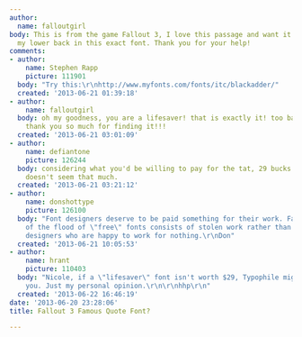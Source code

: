 ```yaml
---
author:
  name: falloutgirl
body: This is from the game Fallout 3, I love this passage and want it tattooed on
  my lower back in this exact font. Thank you for your help!
comments:
- author:
    name: Stephen Rapp
    picture: 111901
  body: "Try this:\r\nhttp://www.myfonts.com/fonts/itc/blackadder/"
  created: '2013-06-21 01:39:18'
- author:
    name: falloutgirl
  body: oh my goodness, you are a lifesaver! that is exactly it! too bad its $29 but
    thank you so much for finding it!!!
  created: '2013-06-21 03:01:09'
- author:
    name: defiantone
    picture: 126244
  body: considering what you'd be willing to pay for the tat, 29 bucks to do it right
    doesn't seem that much.
  created: '2013-06-21 03:21:12'
- author:
    name: donshottype
    picture: 126100
  body: "Font designers deserve to be paid something for their work. Far too much
    of the flood of \"free\" fonts consists of stolen work rather than gifts from
    designers who are happy to work for nothing.\r\nDon"
  created: '2013-06-21 10:05:53'
- author:
    name: hrant
    picture: 110403
  body: "Nicole, if a \"lifesaver\" font isn't worth $29, Typophile might not be for
    you. Just my personal opinion.\r\n\r\nhhp\r\n"
  created: '2013-06-22 16:46:19'
date: '2013-06-20 23:28:06'
title: Fallout 3 Famous Quote Font?

---
```

